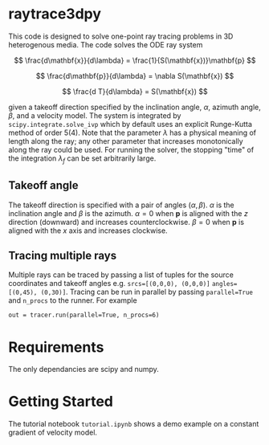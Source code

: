# raytrace3dpy

This code is designed to solve one-point ray tracing problems in 3D heterogenous media.
The code solves the ODE ray system

$$
\frac{d\mathbf{x}}{d\lambda} = \frac{1}{S(\mathbf{x})}\mathbf{p}
$$

$$
\frac{d\mathbf{p}}{d\lambda} = \nabla S(\mathbf{x})
$$

$$
\frac{d T}{d\lambda} = S(\mathbf{x})
$$

given a takeoff direction specified by the inclination angle, $\alpha$, azimuth angle, $\beta$, and a velocity model. The system is integrated by `scipy.integrate.solve_ivp` which by default uses an explicit Runge-Kutta method of order 5(4). Note that the parameter $\lambda$ has a physical meaning of length along the ray; any other parameter that increases monotonically along the ray could be used. For running the solver, the stopping "time" of the integration $\lambda_f$ can be set arbitrarily large.

## Takeoff angle

The takeoff direction is specified with a pair of angles $(\alpha, \beta)$. $\alpha$ is the inclination angle and $\beta$ is the azimuth. $\alpha=0$ when $\mathbf{p}$ is aligned with the $z$ direction (downward) and increases counterclockwise. $\beta=0$ when $\mathbf{p}$ is aligned with the $x$ axis and increases clockwise.

## Tracing multiple rays

Multiple rays can be traced by passing a list of tuples for the source coordinates and takeoff angles e.g. `srcs=[(0,0,0), (0,0,0)]` `angles=[(0,45), (0,30)]`. Tracing can be run in parallel by passing `parallel=True` and `n_procs` to the runner. For example

```
out = tracer.run(parallel=True, n_procs=6)
```

# Requirements

The only dependancies are scipy and numpy.

# Getting Started

The tutorial notebook `tutorial.ipynb` shows a demo example on a constant gradient of velocity model.
